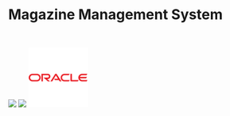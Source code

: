 <h1> Magazine Management System</h1>
<br>
<p align="left">
    <img width=120 src="https://upload.wikimedia.org/wikipedia/commons/b/bd/Logo_C_sharp.svg">
     <img width=210 src="https://logos-world.net/wp-content/uploads/2022/01/NET-Framework-Symbol.png" valign="center">
  <img src="https://raw.githubusercontent.com/devicons/devicon/master/icons/oracle/oracle-original.svg" alt="oracle" width="120" height="120"/> &nbsp;
</p>
